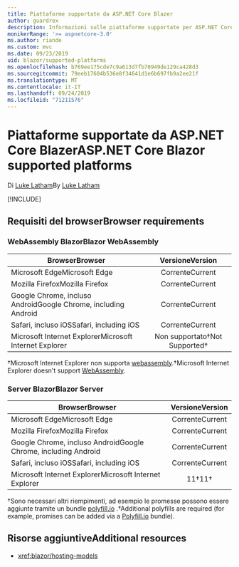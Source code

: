 ```yaml
---
title: Piattaforme supportate da ASP.NET Core Blazer
author: guardrex
description: Informazioni sulle piattaforme supportate per ASP.NET Core blazer.
monikerRange: '>= aspnetcore-3.0'
ms.author: riande
ms.custom: mvc
ms.date: 09/23/2019
uid: blazor/supported-platforms
ms.openlocfilehash: b769ee175cde7c9a613d7fb70949de129ca428d3
ms.sourcegitcommit: 79eeb17604b536e8f34641d1e6b697fb9a2ee21f
ms.translationtype: MT
ms.contentlocale: it-IT
ms.lasthandoff: 09/24/2019
ms.locfileid: "71211576"
---
```

# <a name="aspnet-core-blazor-supported-platforms"></a><span data-ttu-id="f1bf7-103">Piattaforme supportate da ASP.NET Core Blazer</span><span class="sxs-lookup"><span data-stu-id="f1bf7-103">ASP.NET Core Blazor supported platforms</span></span>

<span data-ttu-id="f1bf7-104">Di [Luke Latham](https://github.com/guardrex)</span><span class="sxs-lookup"><span data-stu-id="f1bf7-104">By [Luke Latham](https://github.com/guardrex)</span></span>

[!INCLUDE[](~/includes/blazorwasm-preview-notice.md)]

## <a name="browser-requirements"></a><span data-ttu-id="f1bf7-105">Requisiti del browser</span><span class="sxs-lookup"><span data-stu-id="f1bf7-105">Browser requirements</span></span>

### <a name="blazor-webassembly"></a><span data-ttu-id="f1bf7-106">WebAssembly Blazor</span><span class="sxs-lookup"><span data-stu-id="f1bf7-106">Blazor WebAssembly</span></span>

| <span data-ttu-id="f1bf7-107">Browser</span><span class="sxs-lookup"><span data-stu-id="f1bf7-107">Browser</span></span>                          | <span data-ttu-id="f1bf7-108">Versione</span><span class="sxs-lookup"><span data-stu-id="f1bf7-108">Version</span></span>               |
| -------------------------------- | :-------------------: |
| <span data-ttu-id="f1bf7-109">Microsoft Edge</span><span class="sxs-lookup"><span data-stu-id="f1bf7-109">Microsoft Edge</span></span>                   | <span data-ttu-id="f1bf7-110">Corrente</span><span class="sxs-lookup"><span data-stu-id="f1bf7-110">Current</span></span>               |
| <span data-ttu-id="f1bf7-111">Mozilla Firefox</span><span class="sxs-lookup"><span data-stu-id="f1bf7-111">Mozilla Firefox</span></span>                  | <span data-ttu-id="f1bf7-112">Corrente</span><span class="sxs-lookup"><span data-stu-id="f1bf7-112">Current</span></span>               |
| <span data-ttu-id="f1bf7-113">Google Chrome, incluso Android</span><span class="sxs-lookup"><span data-stu-id="f1bf7-113">Google Chrome, including Android</span></span> | <span data-ttu-id="f1bf7-114">Corrente</span><span class="sxs-lookup"><span data-stu-id="f1bf7-114">Current</span></span>               |
| <span data-ttu-id="f1bf7-115">Safari, incluso iOS</span><span class="sxs-lookup"><span data-stu-id="f1bf7-115">Safari, including iOS</span></span>            | <span data-ttu-id="f1bf7-116">Corrente</span><span class="sxs-lookup"><span data-stu-id="f1bf7-116">Current</span></span>               |
| <span data-ttu-id="f1bf7-117">Microsoft Internet Explorer</span><span class="sxs-lookup"><span data-stu-id="f1bf7-117">Microsoft Internet Explorer</span></span>      | <span data-ttu-id="f1bf7-118">Non supportato&dagger;</span><span class="sxs-lookup"><span data-stu-id="f1bf7-118">Not Supported&dagger;</span></span> |

<span data-ttu-id="f1bf7-119">&dagger;Microsoft Internet Explorer non supporta [webassembly](https://webassembly.org).</span><span class="sxs-lookup"><span data-stu-id="f1bf7-119">&dagger;Microsoft Internet Explorer doesn't support [WebAssembly](https://webassembly.org).</span></span>

### <a name="blazor-server"></a><span data-ttu-id="f1bf7-120">Server Blazor</span><span class="sxs-lookup"><span data-stu-id="f1bf7-120">Blazor Server</span></span>

| <span data-ttu-id="f1bf7-121">Browser</span><span class="sxs-lookup"><span data-stu-id="f1bf7-121">Browser</span></span>                          | <span data-ttu-id="f1bf7-122">Versione</span><span class="sxs-lookup"><span data-stu-id="f1bf7-122">Version</span></span>    |
| -------------------------------- | :--------: |
| <span data-ttu-id="f1bf7-123">Microsoft Edge</span><span class="sxs-lookup"><span data-stu-id="f1bf7-123">Microsoft Edge</span></span>                   | <span data-ttu-id="f1bf7-124">Corrente</span><span class="sxs-lookup"><span data-stu-id="f1bf7-124">Current</span></span>    |
| <span data-ttu-id="f1bf7-125">Mozilla Firefox</span><span class="sxs-lookup"><span data-stu-id="f1bf7-125">Mozilla Firefox</span></span>                  | <span data-ttu-id="f1bf7-126">Corrente</span><span class="sxs-lookup"><span data-stu-id="f1bf7-126">Current</span></span>    |
| <span data-ttu-id="f1bf7-127">Google Chrome, incluso Android</span><span class="sxs-lookup"><span data-stu-id="f1bf7-127">Google Chrome, including Android</span></span> | <span data-ttu-id="f1bf7-128">Corrente</span><span class="sxs-lookup"><span data-stu-id="f1bf7-128">Current</span></span>    |
| <span data-ttu-id="f1bf7-129">Safari, incluso iOS</span><span class="sxs-lookup"><span data-stu-id="f1bf7-129">Safari, including iOS</span></span>            | <span data-ttu-id="f1bf7-130">Corrente</span><span class="sxs-lookup"><span data-stu-id="f1bf7-130">Current</span></span>    |
| <span data-ttu-id="f1bf7-131">Microsoft Internet Explorer</span><span class="sxs-lookup"><span data-stu-id="f1bf7-131">Microsoft Internet Explorer</span></span>      | <span data-ttu-id="f1bf7-132">11&dagger;</span><span class="sxs-lookup"><span data-stu-id="f1bf7-132">11&dagger;</span></span> |

<span data-ttu-id="f1bf7-133">&dagger;Sono necessari altri riempimenti, ad esempio le promesse possono essere aggiunte tramite un bundle [polyfill.io](https://polyfill.io/v3/) .</span><span class="sxs-lookup"><span data-stu-id="f1bf7-133">&dagger;Additional polyfills are required (for example, promises can be added via a [Polyfill.io](https://polyfill.io/v3/) bundle).</span></span>

## <a name="additional-resources"></a><span data-ttu-id="f1bf7-134">Risorse aggiuntive</span><span class="sxs-lookup"><span data-stu-id="f1bf7-134">Additional resources</span></span>

* <xref:blazor/hosting-models>
